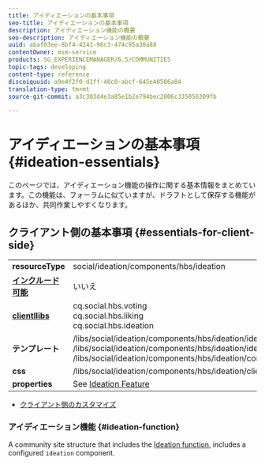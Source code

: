 ```yaml
---
title: アイディエーションの基本事項
seo-title: アイディエーションの基本事項
description: アイディエーション機能の概要
seo-description: アイディエーション機能の概要
uuid: abaf03ee-8bf4-4241-96c3-474c95a30a88
contentOwner: msm-service
products: SG_EXPERIENCEMANAGER/6.5/COMMUNITIES
topic-tags: developing
content-type: reference
discoiquuid: a9e4f2f0-d1ff-40c0-abcf-645e40586a84
translation-type: tm+mt
source-git-commit: a3c303d4e3a85e1b2e794bec2006c335056309fb

---
```



# アイディエーションの基本事項 {#ideation-essentials}

このページでは、アイディエーション機能の操作に関する基本情報をまとめています。この機能は、フォーラムに似ていますが、ドラフトとして保存する機能があるほか、共同作業しやすくなります。

## クライアント側の基本事項 {#essentials-for-client-side}

<table>
 <tbody>
  <tr>
   <td> <strong>resourceType</strong></td>
   <td>social/ideation/components/hbs/ideation</td>
  </tr>
  <tr>
   <td> <a href="scf.md#add-or-include-a-communities-component"><strong>インクルード可能</strong></a></td>
   <td>いいえ</td>
  </tr>
  <tr>
   <td> <a href="clientlibs.md"><strong>clientllibs</strong></a></td>
   <td>cq.social.hbs.voting<br /> cq.social.hbs.liking<br /> cq.social.hbs.ideation</td>
  </tr>
  <tr>
   <td> <strong>テンプレート</strong></td>
   <td> /libs/social/ideation/components/hbs/ideation/ideation.hbs<br /> /libs/social/ideation/components/hbs/ideation/ideationlists.hbs<br /> /libs/social/ideation/components/hbs/ideation/composer.hbs</td>
  </tr>
  <tr>
   <td> <strong>css</strong></td>
   <td> /libs/social/ideation/components/hbs/ideation/clientlibs/ideation.css</td>
  </tr>
  <tr>
   <td><strong> properties</strong></td>
   <td>See <a href="ideation-feature.md">Ideation Feature</a></td>
  </tr>
 </tbody>
</table>

* [クライアント側のカスタマイズ](client-customize.md)

### アイディエーション機能 {#ideation-function}

A community site structure that includes the [Ideation function](functions.md#ideation-function), includes a configured `ideation` component.
